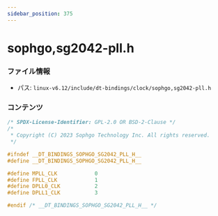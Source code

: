 ```yaml
---
sidebar_position: 375
---
```

# sophgo,sg2042-pll.h

### ファイル情報

- パス: `linux-v6.12/include/dt-bindings/clock/sophgo,sg2042-pll.h`

### コンテンツ

```h
/* SPDX-License-Identifier: GPL-2.0 OR BSD-2-Clause */
/*
 * Copyright (C) 2023 Sophgo Technology Inc. All rights reserved.
 */

#ifndef __DT_BINDINGS_SOPHGO_SG2042_PLL_H__
#define __DT_BINDINGS_SOPHGO_SG2042_PLL_H__

#define MPLL_CLK			0
#define FPLL_CLK			1
#define DPLL0_CLK			2
#define DPLL1_CLK			3

#endif /* __DT_BINDINGS_SOPHGO_SG2042_PLL_H__ */

```
